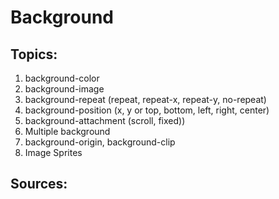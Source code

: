 # Background

## Topics:

1. background-color
2. background-image
3. background-repeat (repeat, repeat-x, repeat-y, no-repeat)
4. background-position (x, y or top, bottom, left, right, center)
5. background-attachment (scroll, fixed))
6. Multiple background
7. background-origin, background-clip
8. Image Sprites

## Sources:

